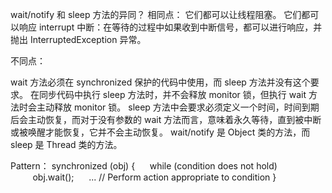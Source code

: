 wait/notify 和 sleep 方法的异同？
相同点：
它们都可以让线程阻塞。
它们都可以响应 interrupt 中断：在等待的过程中如果收到中断信号，都可以进行响应，并抛出 InterruptedException 异常。

不同点：

wait 方法必须在 synchronized 保护的代码中使用，而 sleep 方法并没有这个要求。
在同步代码中执行 sleep 方法时，并不会释放 monitor 锁，但执行 wait 方法时会主动释放 monitor 锁。
sleep 方法中会要求必须定义一个时间，时间到期后会主动恢复，而对于没有参数的 wait 方法而言，意味着永久等待，直到被中断或被唤醒才能恢复，它并不会主动恢复。
wait/notify 是 Object 类的方法，而 sleep 是 Thread 类的方法。

Pattern：
synchronized (obj) {
     while (condition does not hold)
         obj.wait();
     ... // Perform action appropriate to condition
}